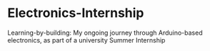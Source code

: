 # Electronics-Internship
Learning-by-building: My ongoing journey through Arduino-based electronics, as part of a university Summer Internship
